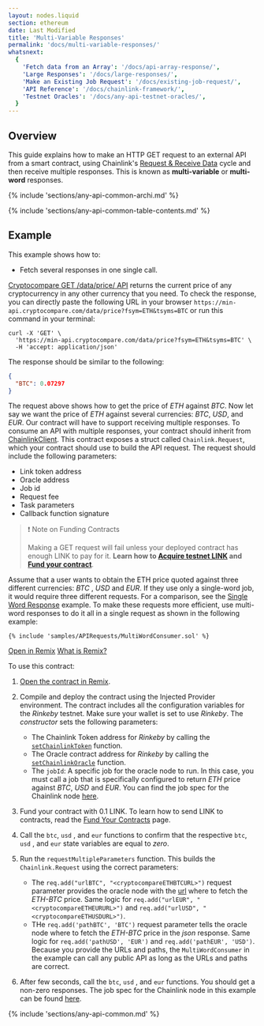 ```yaml
---
layout: nodes.liquid
section: ethereum
date: Last Modified
title: 'Multi-Variable Responses'
permalink: 'docs/multi-variable-responses/'
whatsnext:
  {
    'Fetch data from an Array': '/docs/api-array-response/',
    'Large Responses': '/docs/large-responses/',
    'Make an Existing Job Request': '/docs/existing-job-request/',
    'API Reference': '/docs/chainlink-framework/',
    'Testnet Oracles': '/docs/any-api-testnet-oracles/',
  }
---
```


## Overview

This guide explains how to make an HTTP GET request to an external API from a smart contract, using Chainlink's [Request & Receive Data](/docs/request-and-receive-data/) cycle and then receive multiple responses.
This is known as **multi-variable** or **multi-word** responses.

{% include 'sections/any-api-common-archi.md' %}

{% include 'sections/any-api-common-table-contents.md' %}

## Example

This example shows how to:

- Fetch several responses in one single call.

[Cryptocompare GET /data/price/ API](https://min-api.cryptocompare.com/documentation?key=Price&cat=SingleSymbolPriceEndpoint) returns the current price of any cryptocurrency in any other currency that you need. To check the response, you can directly paste the following URL in your browser `https://min-api.cryptocompare.com/data/price?fsym=ETH&tsyms=BTC` or run this command in your terminal:

```curl
curl -X 'GET' \
  'https://min-api.cryptocompare.com/data/price?fsym=ETH&tsyms=BTC' \
  -H 'accept: application/json'
```

The response should be similar to the following:

```json
{
  "BTC": 0.07297
}
```

The request above shows how to get the price of _ETH_ against _BTC_. Now let say we want the price of _ETH_ against several currencies: _BTC_, _USD_, and _EUR_. Our contract will have to support receiving multiple responses.
To consume an API with multiple responses, your contract should inherit from [ChainlinkClient](https://github.com/smartcontractkit/chainlink/blob/master/contracts/src/v0.8/ChainlinkClient.sol). This contract exposes a struct called `Chainlink.Request`, which your contract should use to build the API request. The request should include the following parameters:

- Link token address
- Oracle address
- Job id
- Request fee
- Task parameters
- Callback function signature

> ❗️ Note on Funding Contracts
>
> Making a GET request will fail unless your deployed contract has enough LINK to pay for it. **Learn how to [Acquire testnet LINK](../acquire-link/) and [Fund your contract](../fund-your-contract/)**.

Assume that a user wants to obtain the ETH price quoted against three different currencies: _BTC_ , _USD_ and _EUR_. If they use only a single-word job, it would require three different requests. For a comparison, see the [Single Word Response](/docs/single-word-response/) example. To make these requests more efficient, use multi-word responses to do it all in a single request as shown in the following example:

```solidity Rinkeby
{% include 'samples/APIRequests/MultiWordConsumer.sol' %}
```

<div class="remix-callout">
    <a href="https://remix.ethereum.org/#url=https://docs.chain.link/samples/APIRequests/MultiWordConsumer.sol" target="_blank" >Open in Remix</a>
    <a href="/docs/conceptual-overview/#what-is-remix" >What is Remix?</a>
</div>

To use this contract:

1. [Open the contract in Remix](https://remix.ethereum.org/#url=https://docs.chain.link/samples/APIRequests/MultiWordConsumer.sol).

1. Compile and deploy the contract using the Injected Provider environment. The contract includes all the configuration variables for the _Rinkeby_ testnet. Make sure your wallet is set to use _Rinkeby_. The _constructor_ sets the following parameters:

   - The Chainlink Token address for _Rinkeby_ by calling the [`setChainlinkToken`](/docs/chainlink-framework/#setchainlinktoken) function.
   - The Oracle contract address for _Rinkeby_ by calling the [`setChainlinkOracle`](/docs/chainlink-framework/#setchainlinkoracle) function.
   - The `jobId`: A specific job for the oracle node to run. In this case, you must call a job that is specifically configured to return _ETH_ price against _BTC_, _USD_ and _EUR_. You can find the job spec for the Chainlink node [here](/docs/direct-request-multi-word/).

1. Fund your contract with 0.1 LINK. To learn how to send LINK to contracts, read the [Fund Your Contracts](/docs/fund-your-contract/) page.

1. Call the `btc`, `usd` , and `eur` functions to confirm that the respective `btc`, `usd` , and `eur` state variables are equal to _zero_.

1. Run the `requestMultipleParameters` function. This builds the `Chainlink.Request` using the correct parameters:

   - The `req.add("urlBTC", "<cryptocompareETHBTCURL>")` request parameter provides the oracle node with the [url](https://min-api.cryptocompare.com/data/price?fsym=ETH&tsyms=BTC) where to fetch the _ETH-BTC_ price. Same logic for `req.add("urlEUR", "<cryptocompareETHEURURL>")` and `req.add("urlUSD", "<cryptocompareETHUSDURL>")`.
   - THe `req.add('pathBTC', 'BTC')` request parameter tells the oracle node where to fetch the _ETH-BTC_ price in the _json_ response. Same logic for `req.add('pathUSD', 'EUR')` and `req.add('pathEUR', 'USD')`.
     Because you provide the URLs and paths, the `MultiWordConsumer` in the example can call any public API as long as the URLs and paths are correct.

1. After few seconds, call the `btc`, `usd` , and `eur` functions. You should get a non-zero responses.
   The job spec for the Chainlink node in this example can be found [here](/docs/direct-request-multi-word/).

{% include 'sections/any-api-common.md' %}
